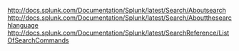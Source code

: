 http://docs.splunk.com/Documentation/Splunk/latest/Search/Aboutsearch
http://docs.splunk.com/Documentation/Splunk/latest/Search/Aboutthesearchlanguage
http://docs.splunk.com/Documentation/Splunk/latest/SearchReference/ListOfSearchCommands
